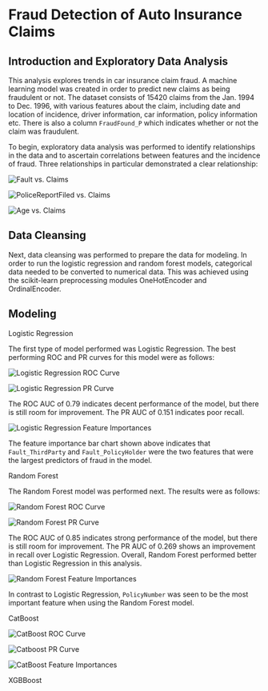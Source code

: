 # Fraud Detection of Auto Insurance Claims

## Introduction and Exploratory Data Analysis
This analysis explores trends in car insurance claim fraud. A machine learning model was created in order to predict new claims as being fraudulent or not. The dataset consists of 15420 claims from the Jan. 1994 to Dec. 1996, with various features about the claim, including date and location of incidence, driver information, car information, policy information etc. There is also a column `FraudFound_P` which indicates whether or not the claim was fraudulent. 

To begin, exploratory data analysis was performed to identify relationships in the data and to ascertain correlations between features and the incidence of fraud. Three relationships in particular demonstrated a clear relationship:

![Fault vs. Claims](image-1.png)

![PoliceReportFiled vs. Claims](image-2.png)

![Age vs. Claims](image.png)

## Data Cleansing

Next, data cleansing was performed to prepare the data for modeling. In order to run the logistic regression and random forest models, categorical data needed to be converted to numerical data. This was achieved using the scikit-learn preprocessing modules OneHotEncoder and OrdinalEncoder. 

## Modeling

Logistic Regression

The first type of model performed was Logistic Regression. The best performing ROC and PR curves for this model were as follows:

![Logistic Regression ROC Curve]((image-12.png))

![Logistic Regression PR Curve](image-13.png)

The ROC AUC of 0.79 indicates decent performance of the model, but there is still room for improvement. The PR AUC of 0.151 indicates poor recall.

![Logistic Regression Feature Importances](image-5.png)

The feature importance bar chart shown above indicates that `Fault_ThirdParty` and `Fault_PolicyHolder` were the two features that were the largest predictors of fraud in the model.

Random Forest

The Random Forest model was performed next. The results were as follows:

![Random Forest ROC Curve](image-14.png)

![Random Forest PR Curve](image-15.png)

The ROC AUC of 0.85 indicates strong performance of the model, but there is still room for improvement. The PR AUC of 0.269 shows an improvement in recall over Logistic Regression. Overall, Random Forest performed better than Logistic Regression in this analysis.

![Random Forest Feature Importances](image-16.png)

In contrast to Logistic Regression, `PolicyNumber` was seen to be the most important feature when using the Random Forest model.

CatBoost

![CatBoost ROC Curve](image-9.png)

![Catboost PR Curve](image-10.png)

![CatBoost Feature Importances](image-11.png)

XGBBoost